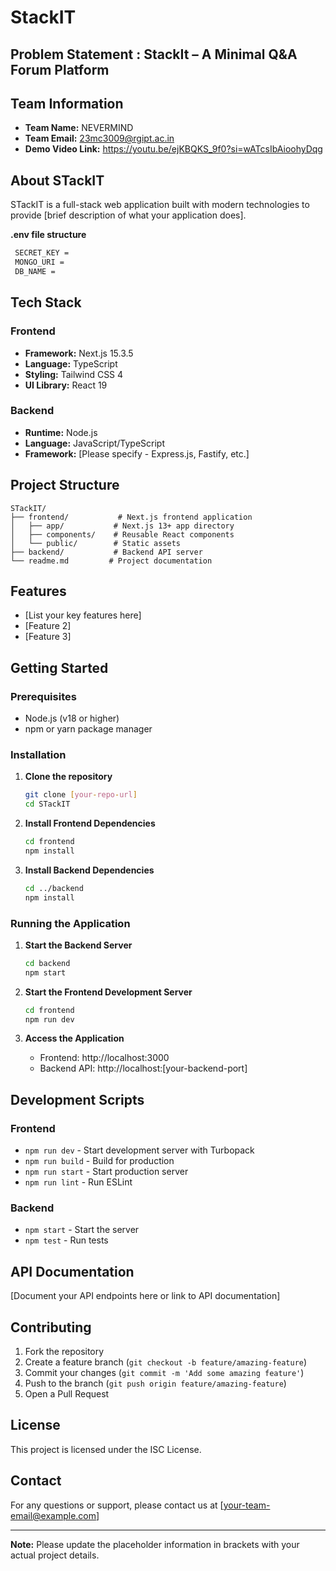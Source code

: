 # StackIT

## Problem Statement : StackIt – A Minimal Q&A Forum Platform


## Team Information
- **Team Name:** NEVERMIND
- **Team Email:** 23mc3009@rgipt.ac.in
- **Demo Video Link:** https://youtu.be/ejKBQKS_9f0?si=wATcsIbAioohyDqg

## About STackIT
STackIT is a full-stack web application built with modern technologies to provide [brief description of what your application does].

 **.env file structure**
   ```bash
    SECRET_KEY =
    MONGO_URI =
    DB_NAME =
   ```


## Tech Stack

### Frontend
- **Framework:** Next.js 15.3.5
- **Language:** TypeScript
- **Styling:** Tailwind CSS 4
- **UI Library:** React 19

### Backend
- **Runtime:** Node.js
- **Language:** JavaScript/TypeScript
- **Framework:** [Please specify - Express.js, Fastify, etc.]

## Project Structure
```
STackIT/
├── frontend/           # Next.js frontend application
│   ├── app/           # Next.js 13+ app directory
│   ├── components/    # Reusable React components
│   └── public/        # Static assets
├── backend/           # Backend API server
└── readme.md         # Project documentation
```

## Features
- [List your key features here]
- [Feature 2]
- [Feature 3]

## Getting Started

### Prerequisites
- Node.js (v18 or higher)
- npm or yarn package manager

### Installation

1. **Clone the repository**
   ```bash
   git clone [your-repo-url]
   cd STackIT
   ```

2. **Install Frontend Dependencies**
   ```bash
   cd frontend
   npm install
   ```

3. **Install Backend Dependencies**
   ```bash
   cd ../backend
   npm install
   ```

### Running the Application

1. **Start the Backend Server**
   ```bash
   cd backend
   npm start
   ```

2. **Start the Frontend Development Server**
   ```bash
   cd frontend
   npm run dev
   ```

3. **Access the Application**
   - Frontend: http://localhost:3000
   - Backend API: http://localhost:[your-backend-port]

## Development Scripts

### Frontend
- `npm run dev` - Start development server with Turbopack
- `npm run build` - Build for production
- `npm run start` - Start production server
- `npm run lint` - Run ESLint

### Backend
- `npm start` - Start the server
- `npm test` - Run tests

## API Documentation
[Document your API endpoints here or link to API documentation]

## Contributing
1. Fork the repository
2. Create a feature branch (`git checkout -b feature/amazing-feature`)
3. Commit your changes (`git commit -m 'Add some amazing feature'`)
4. Push to the branch (`git push origin feature/amazing-feature`)
5. Open a Pull Request

## License
This project is licensed under the ISC License.

## Contact
For any questions or support, please contact us at [your-team-email@example.com]

---

**Note:** Please update the placeholder information in brackets with your actual project details.
